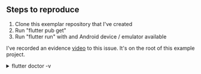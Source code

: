 ## Steps to reproduce

1. Clone this exemplar repository that I've created
2. Run "flutter pub get"
3. Run "flutter run" with and Android device / emulator available

I've recorded an evidence [video](https://raw.githubusercontent.com/marcellocamara/issues/master/Flutter2WhiteBackground/evidence.mov) to this issue. It's on the root of this example project.

<details>
<summary>flutter doctor -v</summary>
```
[✓] Flutter (Channel stable, 2.0.5, on macOS 11.2.3 20D91 darwin-x64, locale pt-BR)
    • Flutter version 2.0.5 at /Users/cello/development/flutter
    • Framework revision adc687823a (35 hours ago), 2021-04-16 09:40:20 -0700
    • Engine revision b09f014e96
    • Dart version 2.12.3

[✓] Android toolchain - develop for Android devices (Android SDK version 30.0.3)
    • Android SDK at /Users/cello/Library/Android/sdk
    • Platform android-30, build-tools 30.0.3
    • Java binary at: /Applications/Android Studio.app/Contents/jre/jdk/Contents/Home/bin/java
    • Java version OpenJDK Runtime Environment (build 1.8.0_242-release-1644-b3-6915495)
    • All Android licenses accepted.

[✓] Xcode - develop for iOS and macOS
    • Xcode at /Applications/Xcode.app/Contents/Developer
    • Xcode 12.4, Build version 12D4e
    • CocoaPods version 1.10.1

[✓] Chrome - develop for the web
    • Chrome at /Applications/Google Chrome.app/Contents/MacOS/Google Chrome

[✓] Android Studio (version 4.1)
    • Android Studio at /Applications/Android Studio.app/Contents
    • Flutter plugin can be installed from:
      🔨 https://plugins.jetbrains.com/plugin/9212-flutter
    • Dart plugin can be installed from:
      🔨 https://plugins.jetbrains.com/plugin/6351-dart
    • Java version OpenJDK Runtime Environment (build 1.8.0_242-release-1644-b3-6915495)

[✓] Connected device (2 available)
    • sdk gphone x86 arm (mobile) • emulator-5554 • android-x86    • Android 11 (API 30) (emulator)
    • Chrome (web)                • chrome        • web-javascript • Google Chrome 90.0.4430.72

• No issues found!
```
</details>
